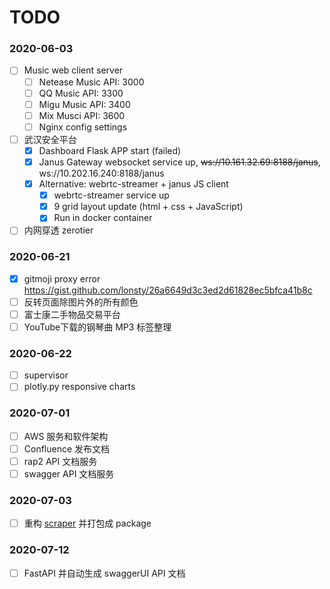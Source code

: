 # TODO

###  2020-06-03

- [ ] Music web client server
	- [ ] Netease Music API: 3000
	- [ ] QQ Music API: 3300
	- [ ] Migu Music API: 3400
	- [ ] Mix Musci API: 3600
	- [ ] Nginx config settings

- [ ] 武汉安全平台
	- [x] Dashboard Flask APP start (failed)
	- [x] Janus Gateway websocket service up, ~~ws://10.161.32.69:8188/janus~~, ws://10.202.16.240:8188/janus
	- [x] Alternative: webrtc-streamer + janus JS client
		- [x] webrtc-streamer service up
		- [x] 9 grid layout update (html + css + JavaScript)
		- [x] Run in docker container
- [ ] 内网穿透 zerotier
<!--stackedit_data:
eyJoaXN0b3J5IjpbMTExMTkxMjA5NCwtMTkzODM4NDAxMV19
-->

### 2020-06-21

- [x] gitmoji proxy error https://gist.github.com/lonsty/26a6649d3c3ed2d61828ec5bfca41b8c
- [ ] 反转页面除图片外的所有颜色
- [ ] 富士康二手物品交易平台
- [ ] YouTube下载的钢琴曲 MP3 标签整理

### 2020-06-22

- [ ] supervisor
- [ ] plotly.py responsive charts

### 2020-07-01

- [ ] AWS 服务和软件架构
- [ ] Confluence 发布文档
- [ ] rap2 API 文档服务
- [ ] swagger API 文档服务

### 2020-07-03

- [ ] 重构 [scraper](https://github.com/lonsty/scraper) 并打包成 package

### 2020-07-12

- [ ] FastAPI 并自动生成 swaggerUI API 文档
